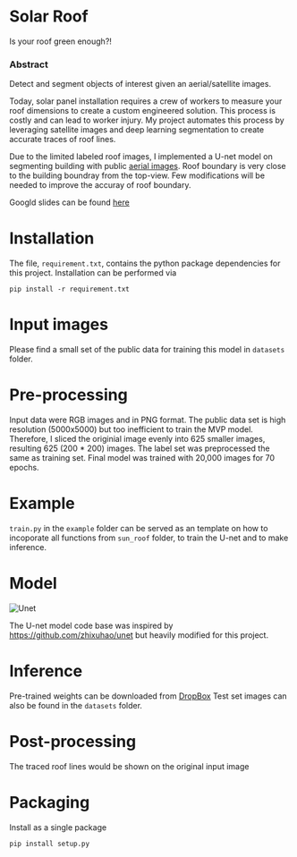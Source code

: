 # Solar Roof

Is your roof green enough?!

### Abstract

Detect and segment objects of interest given an aerial/satellite images.

Today, solar panel installation requires a crew of workers to measure your roof dimensions to create a custom engineered solution. This process is costly and can lead to worker injury. My project automates this process by leveraging satellite images and deep learning segmentation to create accurate traces of roof lines.

Due to the limited labeled roof images, I implemented a U-net model on segmenting building with public [aerial images](https://project.inria.fr/aerialimagelabeling/). Roof boundary is very close to the building boundray from the top-view. Few modifications will be needed to improve the accuray of roof boundary. 

Googld slides can be found [here](https://goo.gl/xcTBAW)

# Installation

The file, `requirement.txt`, contains the python package dependencies for this project. Installation can be performed via 
```
pip install -r requirement.txt
```

# Input images

Please find a small set of the public data for training this model in `datasets` folder. 

# Pre-processing

Input data were RGB images and in PNG format. 
The public data set is high resolution (5000x5000) but too inefficient to train the MVP model. Therefore, I sliced the originial image evenly into 625 smaller images, resulting 625 (200 * 200) images. The label set was preprocessed the same as training set. Final model was trained with 20,000 images for 70 epochs.

# Example

`train.py` in the `example` folder can be served as an template on how to incoporate all functions from `sun_roof` folder, to train the U-net and to make inference.

# Model
![Unet](https://github.com/julia78118/SolarRoof/blob/master/Unet.jpg)

The U-net model code base was inspired by https://github.com/zhixuhao/unet but heavily modified for this project.

# Inference

Pre-trained weights can be downloaded from [DropBox](https://www.dropbox.com/s/qkpamyh618n0kj9/unet_sgd70.hdf5?dl=0)
Test set images can also be found in the `datasets` folder. 


# Post-processing

The traced roof lines would be shown on the original input image

# Packaging

Install as a single package  
```
pip install setup.py
```
